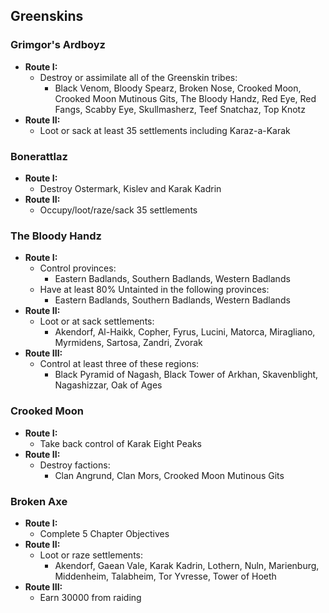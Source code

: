 ## Greenskins

### Grimgor's Ardboyz

* **Route I:**
	* Destroy or assimilate all of the Greenskin tribes:
	    * Black Venom, Bloody Spearz, Broken Nose, Crooked Moon, Crooked Moon Mutinous Gits, The Bloody Handz, Red Eye, 
	    Red Fangs, Scabby Eye, Skullmasherz, Teef Snatchaz, Top Knotz
* **Route II:**
	* Loot or sack at least 35 settlements including Karaz-a-Karak

### Bonerattlaz

* **Route I:**
	* Destroy Ostermark, Kislev and Karak Kadrin
* **Route II:**
	* Occupy/loot/raze/sack 35 settlements

### The Bloody Handz

* **Route I:**
    * Control provinces:
        * Eastern Badlands, Southern Badlands, Western Badlands
    * Have at least 80% Untainted in the following provinces:
        * Eastern Badlands, Southern Badlands, Western Badlands
* **Route II:**
	* Loot or at sack settlements:
	    * Akendorf, Al-Haikk, Copher, Fyrus, Lucini, Matorca, Miragliano, Myrmidens, Sartosa, Zandri, Zvorak
* **Route III:**
	* Control at least three of these regions:
	    * Black Pyramid of Nagash, Black Tower of Arkhan, Skavenblight, Nagashizzar, Oak of Ages

### Crooked Moon

* **Route I:**
	* Take back control of Karak Eight Peaks
* **Route II:**
    * Destroy factions:
	    * Clan Angrund, Clan Mors, Crooked Moon Mutinous Gits

### Broken Axe

* **Route I:**
	* Complete 5 Chapter Objectives
* **Route II:**
	* Loot or raze settlements:
	    * Akendorf, Gaean Vale, Karak Kadrin, Lothern, Nuln, Marienburg, Middenheim, Talabheim, Tor Yvresse, Tower of 
	    Hoeth
* **Route III:**
	* Earn 30000 from raiding
